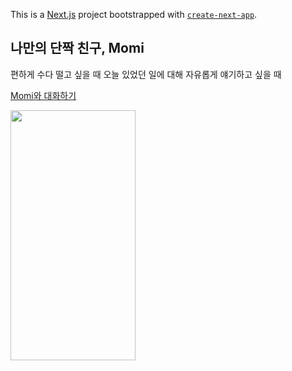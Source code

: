 This is a [Next.js](https://nextjs.org) project bootstrapped with [`create-next-app`](https://nextjs.org/docs/app/api-reference/cli/create-next-app).

## 나만의 단짝 친구, Momi

편하게 수다 떨고 싶을 때
오늘 있었던 일에 대해 자유롭게 얘기하고 싶을 때

[Momi와 대화하기](https://ai-friend-chat.vercel.app/)

<img src="https://github.com/user-attachments/assets/bced4536-e4ca-46cb-aade-cb89798105e0"  width="200" height="400"/>

<!-- ![모미](https://github.com/user-attachments/assets/bced4536-e4ca-46cb-aade-cb89798105e0) -->
